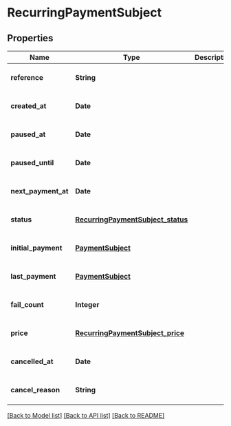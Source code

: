 # RecurringPaymentSubject
## Properties

| Name | Type | Description | Notes |
|------------ | ------------- | ------------- | -------------|
| **reference** | **String** |  | [optional] [default to null] |
| **created\_at** | **Date** |  | [optional] [default to null] |
| **paused\_at** | **Date** |  | [optional] [default to null] |
| **paused\_until** | **Date** |  | [optional] [default to null] |
| **next\_payment\_at** | **Date** |  | [optional] [default to null] |
| **status** | [**RecurringPaymentSubject_status**](RecurringPaymentSubject_status.md) |  | [optional] [default to null] |
| **initial\_payment** | [**PaymentSubject**](PaymentSubject.md) |  | [optional] [default to null] |
| **last\_payment** | [**PaymentSubject**](PaymentSubject.md) |  | [optional] [default to null] |
| **fail\_count** | **Integer** |  | [optional] [default to null] |
| **price** | [**RecurringPaymentSubject_price**](RecurringPaymentSubject_price.md) |  | [optional] [default to null] |
| **cancelled\_at** | **Date** |  | [optional] [default to null] |
| **cancel\_reason** | **String** |  | [optional] [default to null] |

[[Back to Model list]](../README.md#documentation-for-models) [[Back to API list]](../README.md#documentation-for-api-endpoints) [[Back to README]](../README.md)

